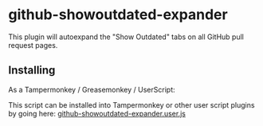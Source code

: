 github-showoutdated-expander
===========

This plugin will autoexpand the "Show Outdated" tabs on all GitHub pull request pages.

Installing
----------

As a Tampermonkey / Greasemonkey / UserScript:

This script can be installed into Tampermonkey or other user script plugins by going here: [github-showoutdated-expander.user.js](https://raw.githubusercontent.com/plinde/github-showoutdated-expander/master/github-showoutdated-expander.user.js)
